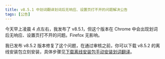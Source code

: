 ```yaml
---
title: v8.5.1 中划词翻译划词后无响应、设置页打不开的问题解决公告
tags: [公告]
---
```


今天早上凌晨 4 点左右，我发布了 v8.5.1，但这个版本在 Chrome 中会出现划词后无响应、设置页打不开的问题。Firefox 无影响。

我已发布 v8.5.2 版本修复了这个问题，在通过审核之前，你可以下载 v8.5.2 的离线安装包立刻安装，具体步骤见[下载离线安装包手动安装划词翻译](/docs/install/#offline)。